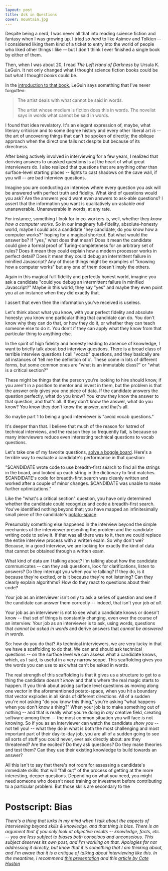 ```yaml
---
layout: post
title: Ask in Questions
cover: mountain.jpg
---
```


Despite being a nerd, I was never all that into reading science fiction and fantasy when I was growing up. I tried _so hard_ to like Asimov and Tolkien -- I considered liking them kind of a ticket to entry into the world of people who liked other things I like -- but I don't think I ever finished a single book by either of them.

Then, when I was about 20, I read _The Left Hand of Darkness_ by Ursula K. LeGuin. It not only changed what I thought science fiction books could be but what I thought _books_ could be.

In the [introduction to that book](http://theliterarylink.com/leguinintro.html), LeGuin says something that I've never forgotten:

>The artist deals with what cannot be said in words.
>
>The artist whose medium is fiction does this in words. The novelist says in words what cannot be said in words.

I found that idea revelatory. It's an elegant expression of, maybe, what literary criticism and to some degree history and every other liberal art _is_ -- the art of uncovering things that can't be spoken of directly; the oblique approach when the direct one fails not despite but because of its directness.

After being actively involved in interviewing for a few years, I realized that deriving answers to unasked questions is at the heart of what great interviewers do. I also realized that questions that are anything _other_ than surface-level starting places -- lights to cast shadows on the cave wall, if you will -- are bad interview questions.

Imagine you are conducting an interview where every question you ask will be answered with perfect truth and fidelity. What kind of questions would you ask? Are the answers you'd want even answers to ask-able questions? I assert that the information you want is qualitatively un-askable _and_ unanswerable. Unanswerable in words, at any rate.

For instance, something I look for in co-workers is, well, whether they _know how a computer works_. So in our imaginary full-fidelity, absolute-honesty world, maybe I could ask a candidate "hey candidate, do you know how a computer works?" hoping for a magical shortcut. But what would the answer be? If "yes," what does that mean? Does it mean the candidate could give a formal proof of Turing-completeness for an arbitrary set of rules? Does it mean they could explain how a modern processor works in perfect detail? Does it mean they could debug an intermittent failure in minified Javascript? Any of those things might be examples of "knowing how a computer works" but any one of them doesn't imply the others.

Again in this magical full-fidelity and perfectly honest world, imagine you ask a candidate "could you debug an intermittent failure in minified Javascript?" Maybe in this world, they say "yes" and maybe they even point you at an instance when they did exactly that.

I assert that even then the information you've received is useless.

Let's think about what you know, with your perfect fidelity and absolute honesty: you know one particular thing that candidate can do. You don't know why they can do that, or how they do it, or whether they can teach someone else to do it. You don't if they can apply what they know from that particular thing to anything else.

In the spirit of high fidelity and honesty leading to absence of knowledge, I want to briefly talk about _bad_ interview questions. There is a broad class of terrible interview questions I call "vocab" questions, and they basically are all instances of 'tell me the definition of _x_'. These come in lots of different forms, but some common ones are "what is an immutable class?" or "what is a critical section?"

These might be things that the person you're looking to hire should know, if you aren't in a position to mentor and invest in them, but the problem is that the answer only gives you one piece of data. If the candidate answers the question perfectly, what do you know? You know they know the answer to that question, and that's all. If they don't know the answer, what do you know? You know they don't know the answer, and that's all.

So maybe part 1 to being a good interviewer is "avoid vocab questions."

It's deeper than that. I believe that much of the reason for hatred of technical interviews, and the reason they so frequently fail, is because so many interviewers reduce even interesting technical questions to vocab questions.

Let's take one of my favorite questions, [solve a boggle board](http://stackoverflow.com/questions/746082/how-to-find-list-of-possible-words-from-a-letter-matrix-boggle-solver). Here's a terrible way to evaluate a candidate's performance in that question:

"$CANDIDATE wrote code to use breadth-first search to find all the strings in the board, and looked up each string in the dictionary to find matches. $CANDIDATE's code for breadth-first search was cleanly written and worked after a couple of minor changes. $CANDIDATE was unable to make further optimizations."

Like the "what's a critical section" question, you have only determined whether the candidate could recognize and code a breadth-first search. You've identified nothing beyond that; you have mapped an infinitesimally small piece of the candidate's [potato-space](/2015/12/16/lowering-the-bar/).

Presumably something else happened in the interview beyond the simple mechanics of the interviewer presenting the problem and the candidate writing code to solve it. If that was all there was to it, then we could replace the entire interview process with a written exam. So why don't we? Because, in a good interview, we are looking for exactly the kind of data that cannot be obtained through a written exam.

What kind of data am I talking about? I'm talking about how the candidate communicates -- can they ask questions, look for clarifications, listen to answers? Do they interrupt you when you're talking? If they do, is it because they're excited, or is it because they're not listening? Can they clearly explain algorithms? How do they react to questions about their code?

Your job as an interviewer isn't only to ask a series of question and see if the candidate can answer them correctly -- indeed, that isn't your job _at all_.

Your job as an interviewer is not to see what a candidate knows or doesn't know -- that set of things is constantly changing, even over the course of an interview. Your job as an interviewer is to ask, using words, questions that _cannot be asked in words_ and derive answers that _cannot be answered in words_.

So: how do you do that? As technical interviewers, we are very lucky in that we have a scaffolding to do that. We can and should ask technical questions -- on the surface level we can assess what a candidate knows, which, as I said, is useful in a very narrow scope. This scaffolding gives you the words you can use to ask what can't be asked in words.

The real strength of this scaffolding is that it gives us a structure to get to a thing the candidate _doesn't know_ and that's where the real magic starts to happen. If you think about asking surface level questions as moving along one vector in the aforementioned potato-space, when you hit a boundary that vector explodes in all kinds of different directions. All of a sudden you're not asking "do you know this thing," you're asking "what happens when you don't know a thing?" When your job is to make something out of nothing -- and that is really what you're doing in _any_ creative field, creating software among them -- the most common situation you will face is not knowing. So if you as an interviewer can watch the candidate _show you_ -- not tell you! -- what they do in what is both the most challenging and most important part of their day-to-day job, you are all of a sudden going to see all sorts of stuff you could never, ever ask directly about: are they threatened? Are the excited? Do they ask questions? Do they make theories and test them? Can they use their existing knowledge to build towards an answer?

All this isn't to say that there's not room for assessing a candidate's immediate skills: that will "fall out" of the process of getting at the more interesting, deeper questions. Depending on what you need, you might need someone who doesn't need training or investment before contributing to a particular problem. But those skills are secondary to the

Postscript: Bias
===
_There's a thing that lurks in my mind when I talk about the aspects of interviewing beyond skills & knowledge, and that thing is bias. There is an argument that if you only look at objective results -- knowledge, facts, etc. -- you are less subject to biases both conscious and unconscious. This subject deserves its own post, and I'm working on that. Apologies for not addressing it directly, but know that it is something that I am thinking about, and I'm aware that it is a critique of talking about interviewing like this. In the meantime, I recommend [this presentation](https://www.youtube.com/watch?v=nLjFTHTgEVU) and this [article by Cate Huston](https://modelviewculture.com/pieces/we-hire-the-best)_
